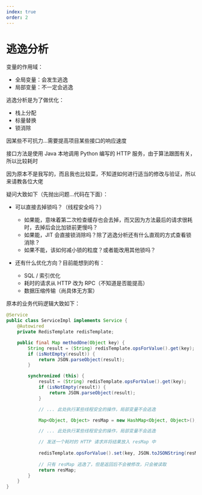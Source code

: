 ```yaml
---
index: true
order: 2
---
```


# 逃逸分析

变量的作用域：

- 全局变量：会发生逃逸
- 局部变量：不一定会逃逸



逃逸分析是为了做优化：

- 栈上分配
- 标量替换
- 锁消除



因某些不可抗力...需要提高项目某些接口的响应速度

接口方法是使用 Java 本地调用 Python 编写的 HTTP 服务，由于算法跟图有关，所以比较耗时

因为原本不是我写的，而且我也比较菜，不知道如何进行适当的修改与验证，所以来请教各位大佬

疑问大致如下（先抛出问题...代码在下面）：

- 可以直接去掉锁吗？（线程安全吗？）
  - 如果能，意味着第二次检查缓存也会去掉，而又因为方法最后的请求很耗时，去掉后会比加锁前更慢吗？
  - 如果能，JIT 会直接锁消除吗？除了逃逸分析还有什么直观的方式查看锁消除？
  - 如果不能，该如何减小锁的粒度？或者能改用其他锁吗？

- 还有什么优化方向？目前能想到的有：
  - SQL / 索引优化
  - 耗时的请求从 HTTP 改为 RPC（不知道是否能提高）
  - 数据压缩传输（尚具体无方案）

原本的业务代码逻辑大致如下：

```java
@Service
public class ServiceImpl implements Service {
    @Autowired
    private RedisTemplate redisTemplate;

    public final Map methodOne(Object key) {
        String result = (String) redisTemplate.opsForValue().get(key);
        if (isNotEmpty(result)) {
            return JSON.parseObject(result);
        }

        synchronized (this) {
            result = (String) redisTemplate.opsForValue().get(key);
            if (isNotEmpty(result)) {
                return JSON.parseObject(result);
            }

            // ... 此处执行某些线程安全的操作，局部变量不会逃逸

            Map<Object, Object> resMap = new HashMap<Object, Object>();

            // ... 此处执行某些线程安全的操作，局部变量不会逃逸

            // 发送一个耗时的 HTTP 请求并将结果放入 resMap 中
            
           	redisTemplate.opsForValue().set(key, JSON.toJSONString(resMap))
           	
            // 只有 resMap 逃逸了，但是返回后不会被修改，只会被读取
            return resMap;
        }
    }
}
```

